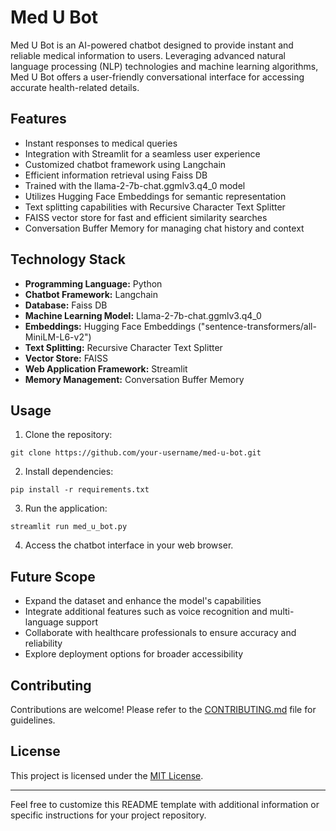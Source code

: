 # Med U Bot

Med U Bot is an AI-powered chatbot designed to provide instant and reliable medical information to users. Leveraging advanced natural language processing (NLP) technologies and machine learning algorithms, Med U Bot offers a user-friendly conversational interface for accessing accurate health-related details.

## Features

- Instant responses to medical queries
- Integration with Streamlit for a seamless user experience
- Customized chatbot framework using Langchain
- Efficient information retrieval using Faiss DB
- Trained with the llama-2-7b-chat.ggmlv3.q4_0 model
- Utilizes Hugging Face Embeddings for semantic representation
- Text splitting capabilities with Recursive Character Text Splitter
- FAISS vector store for fast and efficient similarity searches
- Conversation Buffer Memory for managing chat history and context

## Technology Stack

- **Programming Language:** Python
- **Chatbot Framework:** Langchain
- **Database:** Faiss DB
- **Machine Learning Model:** Llama-2-7b-chat.ggmlv3.q4_0
- **Embeddings:** Hugging Face Embeddings ("sentence-transformers/all-MiniLM-L6-v2")
- **Text Splitting:** Recursive Character Text Splitter
- **Vector Store:** FAISS
- **Web Application Framework:** Streamlit
- **Memory Management:** Conversation Buffer Memory

## Usage

1. Clone the repository:

```
git clone https://github.com/your-username/med-u-bot.git
```

2. Install dependencies:

```
pip install -r requirements.txt
```

3. Run the application:

```
streamlit run med_u_bot.py
```

4. Access the chatbot interface in your web browser.

## Future Scope

- Expand the dataset and enhance the model's capabilities
- Integrate additional features such as voice recognition and multi-language support
- Collaborate with healthcare professionals to ensure accuracy and reliability
- Explore deployment options for broader accessibility

## Contributing

Contributions are welcome! Please refer to the [CONTRIBUTING.md](CONTRIBUTING.md) file for guidelines.

## License

This project is licensed under the [MIT License](LICENSE).

---

Feel free to customize this README template with additional information or specific instructions for your project repository.
